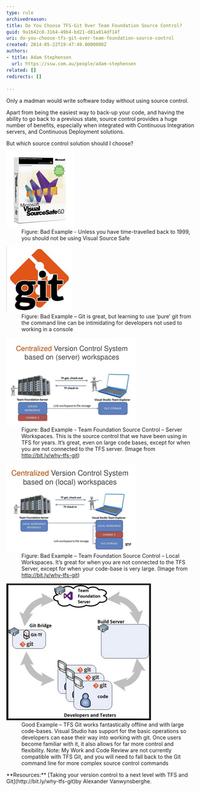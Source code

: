 ```yaml
---
type: rule
archivedreason: 
title: Do You Choose TFS-Git Over Team Foundation Source Control?
guid: 9a1642c8-3164-49b4-bd21-d81a014df14f
uri: do-you-choose-tfs-git-over-team-foundation-source-control
created: 2014-05-22T19:47:49.0000000Z
authors:
- title: Adam Stephensen
  url: https://ssw.com.au/people/adam-stephensen
related: []
redirects: []

---
```


Only a madman would write software today without using source control.

Apart from being the easiest way to back-up your code, and having the ability to go back to a previous state, source control provides a huge number of benefits, especially when integrated with Continuous Integration servers, and Continuous Deployment solutions.

<!--endintro-->

But which source control solution should I choose?
<dl class="badImage"><dt> 
      <img src="git-1.jpg" alt="">
   </dt><dd>Figure: Bad Example - Unless you have time-travelled back to 1999, you should not be using Visual Source Safe</dd></dl><dl class="badImage"><dt> 
      <img src="git2.jpg" alt="">
   </dt><dd>Figure: Bad Example – Git is great, but learning to use ‘pure’ git from the command line can be intimidating for developers not used to working in a console</dd></dl><dl class="badImage"><dt> 
      <img src="git3.jpg" alt="">
   </dt><dd>Figure: Bad Example - Team Foundation Source Control – Server Workspaces. This is the source control that we have been using in TFS for years. It’s great, even on large code bases, except for when you are not connected to the TFS server. (Image from 
      <a href="http://bit.ly/why-tfs-git">http://bit.ly/why-tfs-git</a>)</dd></dl><dl class="badImage"><dt> 
      <img src="git4.jpg" alt="">
   </dt><dd>Figure: Bad Example – Team Foundation Source Control – Local Workspaces. It’s great for when you are not connected to the TFS Server, except for when your code-base is very large. (Image from 
      <a href="http://bit.ly/why-tfs-git" target="_blank">http://bit.ly/why-tfs-git</a>)</dd></dl><dl class="goodImage"><dt> 
      <img src="git5.jpg" alt="">
   </dt><dd>Good Example – TFS Git works fantastically offline and with large code-bases. Visual Studio has support for the basic operations so developers can ease their way into working with git. Once users become familiar with it, it also allows for far more control and flexibility. Note: My Work and Code Review are not currently compatible with TFS Git, and you will need to fall back to the Git command line for more complex source control commands</dd></dl>**Resources:** [Taking your version control to a next level with TFS and Git](http://bit.ly/why-tfs-git)by Alexander Vanwynsberghe.
